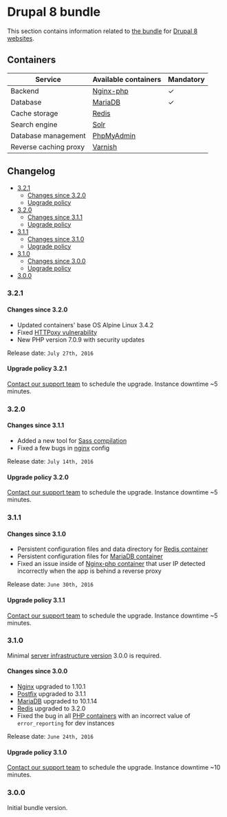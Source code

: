 # Drupal 8 bundle

This section contains information related to [the bundle](README.md) for [Drupal 8 websites](../../apps/drupal/README.md). 

## Containers

| Service | Available containers | Mandatory |
| --------------------- | ---------------------------------------------- | - |
| Backend               | [Nginx-php](../containers/nginx-php/README.md) | ✓ |
| Database              | [MariaDB](../containers/mariadb.md)            | ✓ |
| Cache storage         | [Redis](../containers/redis.md)                |   |
| Search engine         | [Solr](../containers/apache-solr.md)           |   |
| Database management   | [PhpMyAdmin](../containers/phpmyadmin.md)      |   |
| Reverse caching proxy | [Varnish](../containers/varnish.md)            | &nbsp; |

## Changelog

* [3.2.1](#321)
    * [Changes since 3.2.0](#changes-since-320)
    * [Upgrade policy](#upgrade-policy-321)
* [3.2.0](#320)
    * [Changes since 3.1.1](#changes-since-311)
    * [Upgrade policy](#upgrade-policy-320)
* [3.1.1](#311)
    * [Changes since 3.1.0](#changes-since-310)
    * [Upgrade policy](#upgrade-policy-311)
* [3.1.0](#310)
    * [Changes since 3.0.0](#changes-since-300)
    * [Upgrade policy](#upgrade-policy-310)
* [3.0.0](#300)

### 3.2.1

#### Changes since 3.2.0

* Updated containers' base OS Alpine Linux 3.4.2
* Fixed <a href="https://httpoxy.org/#mitigate-nginx" target="_blank">HTTPoxy vulnerability</a>
* New PHP version 7.0.9 with security updates

Release date: `July 27th, 2016`

#### Upgrade policy 3.2.1

[Contact our support team](../../product/support.md) to schedule the upgrade. Instance downtime ~5 minutes.

### 3.2.0

#### Changes since 3.1.1

* Added a new tool for [Sass compilation](../../apps/sass.md)
* Fixed a few bugs in [nginx](../containers/nginx-php/nginx.md) config

Release date: `July 14th, 2016`

#### Upgrade policy 3.2.0

[Contact our support team](../../product/support.md) to schedule the upgrade. Instance downtime ~5 minutes.

### 3.1.1

#### Changes since 3.1.0

* Persistent configuration files and data directory for [Redis container](../containers/redis.md) 
* Persistent configuration files for [MariaDB container](../containers/mariadb.md)
* Fixed an issue inside of [Nginx-php container](../containers/nginx-php/README.md) that user IP detected incorrectly when the app is behind a reverse proxy

Release date: `June 30th, 2016`

#### Upgrade policy 3.1.1

[Contact our support team](../../product/support.md) to schedule the upgrade. Instance downtime ~5 minutes.

### 3.1.0

Minimal [server infrastructure version](../versioning.md) 3.0.0 is required.

#### Changes since 3.0.0

* [Nginx](../containers/nginx-php/nginx.md) upgraded to 1.10.1 
* [Postfix](../containers/nginx-php/postfix.md) upgraded to 3.1.1
* [MariaDB](../containers/mariadb.md) upgraded to 10.1.14
* [Redis](../containers/redis.md) upgraded to 3.2.0
* Fixed the bug in all [PHP containers](../containers/nginx-php/php.md) with an incorrect value of `error_reporting` for dev instances 

Release date: `June 24th, 2016`

#### Upgrade policy 3.1.0

[Contact our support team](../../product/support.md) to schedule the upgrade. Instance downtime ~10 minutes.

### 3.0.0

Initial bundle version.